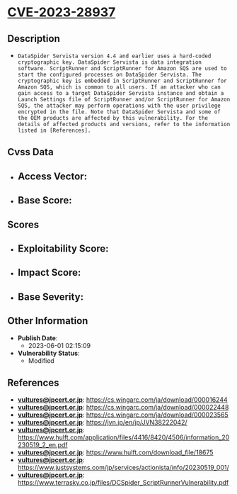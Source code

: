 
# [CVE-2023-28937](https://cs.wingarc.com/ja/download/000016244)

## Description

- `DataSpider Servista version 4.4 and earlier uses a hard-coded cryptographic key. DataSpider Servista is data integration software. ScriptRunner and ScriptRunner for Amazon SQS are used to start the configured processes on DataSpider Servista. The cryptographic key is embedded in ScriptRunner and ScriptRunner for Amazon SQS, which is common to all users. If an attacker who can gain access to a target DataSpider Servista instance and obtain a Launch Settings file of ScriptRunner and/or ScriptRunner for Amazon SQS, the attacker may perform operations with the user privilege encrypted in the file. Note that DataSpider Servista and some of the OEM products are affected by this vulnerability. For the details of affected products and versions, refer to the information listed in [References].`

## Cvss Data

- **Access Vector**:
  - 
- **Base Score**:
  - 

## Scores

- **Exploitability Score**:
  - 
- **Impact Score**:
  - 
- **Base Severity**:
  - 

## Other Information

- **Publish Date**:
  - 2023-06-01 02:15:09
- **Vulnerability Status**:
  - Modified

## References

- **vultures@jpcert.or.jp**: https://cs.wingarc.com/ja/download/000016244
- **vultures@jpcert.or.jp**: https://cs.wingarc.com/ja/download/000022448
- **vultures@jpcert.or.jp**: https://cs.wingarc.com/ja/download/000023565
- **vultures@jpcert.or.jp**: https://jvn.jp/en/jp/JVN38222042/
- **vultures@jpcert.or.jp**: https://www.hulft.com/application/files/4416/8420/4506/information_20230519_2_en.pdf
- **vultures@jpcert.or.jp**: https://www.hulft.com/download_file/18675
- **vultures@jpcert.or.jp**: https://www.justsystems.com/jp/services/actionista/info/20230519_001/
- **vultures@jpcert.or.jp**: https://www.terrasky.co.jp/files/DCSpider_ScriptRunnerVulnerability.pdf
